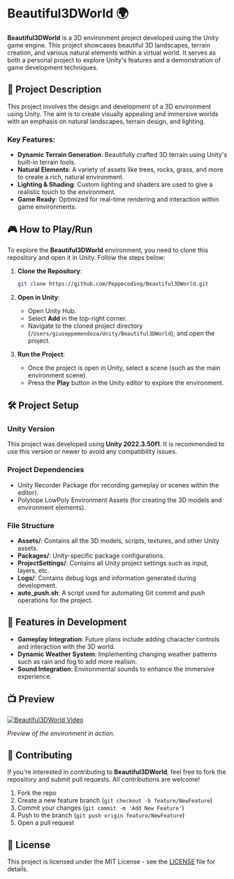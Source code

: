 
# Beautiful3DWorld 🌍

**Beautiful3DWorld** is a 3D environment project developed using the Unity game engine. This project showcases beautiful 3D landscapes, terrain creation, and various natural elements within a virtual world. It serves as both a personal project to explore Unity's features and a demonstration of game development techniques.

## 📜 Project Description

This project involves the design and development of a 3D environment using Unity. The aim is to create visually appealing and immersive worlds with an emphasis on natural landscapes, terrain design, and lighting.

### Key Features:
- **Dynamic Terrain Generation**: Beautifully crafted 3D terrain using Unity's built-in terrain tools.
- **Natural Elements**: A variety of assets like trees, rocks, grass, and more to create a rich, natural environment.
- **Lighting & Shading**: Custom lighting and shaders are used to give a realistic touch to the environment.
- **Game Ready**: Optimized for real-time rendering and interaction within game environments.
  
## 🎮 How to Play/Run

To explore the **Beautiful3DWorld** environment, you need to clone this repository and open it in Unity. Follow the steps below:

1. **Clone the Repository**:
   ```bash
   git clone https://github.com/Peppecoding/Beautiful3DWorld.git
   ```

2. **Open in Unity**:
   - Open Unity Hub.
   - Select **Add** in the top-right corner.
   - Navigate to the cloned project directory (`/Users/giuseppemendoza/Unity/Beautiful3DWorld`), and open the project.
   
3. **Run the Project**:
   - Once the project is open in Unity, select a scene (such as the main environment scene).
   - Press the **Play** button in the Unity editor to explore the environment.

## 🛠️ Project Setup

### Unity Version
This project was developed using **Unity 2022.3.50f1**. It is recommended to use this version or newer to avoid any compatibility issues.

### Project Dependencies
- Unity Recorder Package (for recording gameplay or scenes within the editor).
- Polytope LowPoly Environment Assets (for creating the 3D models and environment elements).

### File Structure
- **Assets/**: Contains all the 3D models, scripts, textures, and other Unity assets.
- **Packages/**: Unity-specific package configurations.
- **ProjectSettings/**: Contains all Unity project settings such as input, layers, etc.
- **Logs/**: Contains debug logs and information generated during development.
- **auto_push.sh**: A script used for automating Git commit and push operations for the project.

## 🌟 Features in Development
- **Gameplay Integration**: Future plans include adding character controls and interaction with the 3D world.
- **Dynamic Weather System**: Implementing changing weather patterns such as rain and fog to add more realism.
- **Sound Integration**: Environmental sounds to enhance the immersive experience.

## 📺 Preview

[![Beautiful3DWorld Video](https://img.youtube.com/vi/F1LTDdb1zmU/0.jpg)](https://www.youtube.com/watch?v=F1LTDdb1zmU)

*Preview of the environment in action.*

## 👥 Contributing

If you're interested in contributing to **Beautiful3DWorld**, feel free to fork the repository and submit pull requests. All contributions are welcome!

1. Fork the repo
2. Create a new feature branch (`git checkout -b feature/NewFeature`)
3. Commit your changes (`git commit -m 'Add New Feature'`)
4. Push to the branch (`git push origin feature/NewFeature`)
5. Open a pull request

## 📝 License

This project is licensed under the MIT License - see the [LICENSE](LICENSE) file for details.
